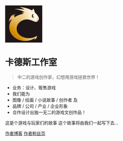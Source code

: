 ![logo](_img/logo.png)
# 卡德斯工作室

> 中二的游戏创作家，幻想用游戏拯救世界！
- 业务：设计、贩售游戏
- 我们能为
- 图像 / 绘画 / 小说故事 / 创作者 及
- 品牌 / 公司 / 产业 / 企业形象
- 合作设计出独一无二的游戏文创作品！

 这是个游戏与玩家们的故事 这个故事将由我们一起写下去...

[作者博客](https://cardsgamecreation.blogspot.com)
[作者粉丝页](https://www.facebook.com/CardsGameCreation)